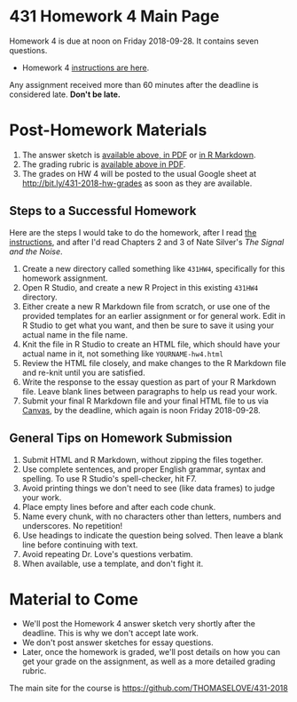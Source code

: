 # 431 Homework 4 Main Page

Homework 4 is due at noon on Friday 2018-09-28. It contains seven questions.

- Homework 4 [instructions are here](https://github.com/THOMASELOVE/431-2018/blob/master/homework/Homework4/431-2018-hw4.md).

Any assignment received more than 60 minutes after the deadline is considered late. **Don't be late.**

# Post-Homework Materials

1. The answer sketch is [available above, in PDF](https://github.com/THOMASELOVE/431-2018/blob/master/homework/Homework4/431-2018-hw4sketch.pdf) or [in R Markdown](https://github.com/THOMASELOVE/431-2018/blob/master/homework/Homework4/431-2018-hw4sketch.Rmd).
2. The grading rubric is [available above in PDF](https://github.com/THOMASELOVE/431-2018/blob/master/homework/Homework4/431-2018-hw4rubric.pdf).
3. The grades on HW 4 will be posted to the usual Google sheet at http://bit.ly/431-2018-hw-grades as soon as they are available.

## Steps to a Successful Homework

Here are the steps I would take to do the homework, after I read [the instructions](https://github.com/THOMASELOVE/431-2018/blob/master/homework/Homework4/431-2018-hw4.md), and after I'd read Chapters 2 and 3 of Nate Silver's *The Signal and the Noise*.

1. Create a new directory called something like `431HW4`, specifically for this homework assignment.
2. Open R Studio, and create a new R Project in this existing `431HW4` directory. 
3. Either create a new R Markdown file from scratch, or use one of the provided templates for an earlier assignment or for general work. Edit in R Studio to get what you want, and then be sure to save it using your actual name in the file name.
4. Knit the file in R Studio to create an HTML file, which should have your actual name in it, not something like `YOURNAME-hw4.html`
5. Review the HTML file closely, and make changes to the R Markdown file and re-knit until you are satisfied.
6. Write the response to the essay question as part of your R Markdown file. Leave blank lines between paragraphs to help us read your work. 
7. Submit your final R Markdown file and your final HTML file to us via [Canvas](https://canvas.case.edu), by the deadline, which again is noon Friday 2018-09-28.

## General Tips on Homework Submission

1. Submit HTML and R Markdown, without zipping the files together.
2. Use complete sentences, and proper English grammar, syntax and spelling. To use R Studio's spell-checker, hit F7.
3. Avoid printing things we don't need to see (like data frames) to judge your work.
4. Place empty lines before and after each code chunk.
5. Name every chunk, with no characters other than letters, numbers and underscores. No repetition!
6. Use headings to indicate the question being solved. Then leave a blank line before continuing with text.
7. Avoid repeating Dr. Love's questions verbatim.
8. When available, use a template, and don't fight it.

# Material to Come

- We'll post the Homework 4 answer sketch very shortly after the deadline. This is why we don't accept late work. 
- We don't post answer sketches for essay questions.
- Later, once the homework is graded, we'll post details on how you can get your grade on the assignment, as well as a more detailed grading rubric.

The main site for the course is https://github.com/THOMASELOVE/431-2018
